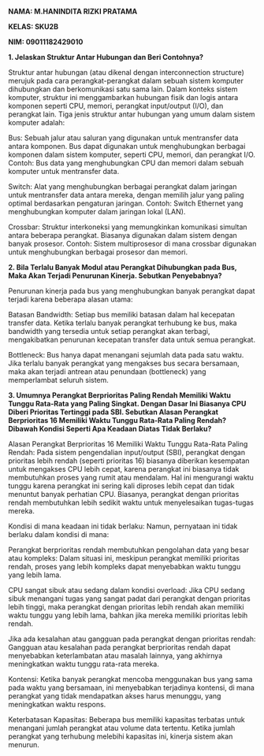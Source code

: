 **NAMA: M.HANINDITA RIZKI PRATAMA**

**KELAS: SKU2B**

**NIM: 09011182429010**


**1. Jelaskan Struktur Antar Hubungan dan Beri Contohnya?**

Struktur antar hubungan (atau dikenal dengan interconnection structure) merujuk pada cara perangkat-perangkat dalam sebuah sistem komputer dihubungkan dan berkomunikasi satu sama lain. Dalam konteks sistem komputer, struktur ini menggambarkan hubungan fisik dan logis antara komponen seperti CPU, memori, perangkat input/output (I/O), dan perangkat lain.
Tiga jenis struktur antar hubungan yang umum dalam sistem komputer adalah:

Bus: Sebuah jalur atau saluran yang digunakan untuk mentransfer data antara komponen. Bus dapat digunakan untuk menghubungkan berbagai komponen dalam sistem komputer, seperti CPU, memori, dan perangkat I/O.
Contoh: Bus data yang menghubungkan CPU dan memori dalam sebuah komputer untuk mentransfer data.

Switch: Alat yang menghubungkan berbagai perangkat dalam jaringan untuk mentransfer data antara mereka, dengan memilih jalur yang paling optimal berdasarkan pengaturan jaringan.
Contoh: Switch Ethernet yang menghubungkan komputer dalam jaringan lokal (LAN).

Crossbar: Struktur interkoneksi yang memungkinkan komunikasi simultan antara beberapa perangkat. Biasanya digunakan dalam sistem dengan banyak prosesor.
Contoh: Sistem multiprosesor di mana crossbar digunakan untuk menghubungkan berbagai prosesor dan memori.

**2. Bila Terlalu Banyak Modul atau Perangkat Dihubungkan pada Bus, Maka Akan Terjadi Penurunan Kinerja. Sebutkan Penyebabnya?**

Penurunan kinerja pada bus yang menghubungkan banyak perangkat dapat terjadi karena beberapa alasan utama:

Batasan Bandwidth: Setiap bus memiliki batasan dalam hal kecepatan transfer data. Ketika terlalu banyak perangkat terhubung ke bus, maka bandwidth yang tersedia untuk setiap perangkat akan terbagi, mengakibatkan penurunan kecepatan transfer data untuk semua perangkat.

Bottleneck: Bus hanya dapat menangani sejumlah data pada satu waktu. Jika terlalu banyak perangkat yang mengakses bus secara bersamaan, maka akan terjadi antrean atau penundaan (bottleneck) yang memperlambat seluruh sistem.

**3. Umumnya Perangkat Berprioritas Paling Rendah Memiliki Waktu Tunggu Rata-Rata yang Paling Singkat. Dengan Dasar Ini Biasanya CPU Diberi Prioritas Tertinggi pada SBI. Sebutkan Alasan Perangkat Berprioritas 16 Memiliki Waktu Tunggu Rata-Rata Paling Rendah? Dibawah Kondisi Seperti Apa Keadaan Diatas Tidak Berlaku?**

Alasan Perangkat Berprioritas 16 Memiliki Waktu Tunggu Rata-Rata Paling Rendah: Pada sistem pengendalian input/output (SBI), perangkat dengan prioritas lebih rendah (seperti prioritas 16) biasanya diberikan kesempatan untuk mengakses CPU lebih cepat, karena perangkat ini biasanya tidak membutuhkan proses yang rumit atau mendalam. Hal ini mengurangi waktu tunggu karena perangkat ini sering kali diproses lebih cepat dan tidak menuntut banyak perhatian CPU. Biasanya, perangkat dengan prioritas rendah membutuhkan lebih sedikit waktu untuk menyelesaikan tugas-tugas mereka.

Kondisi di mana keadaan ini tidak berlaku: Namun, pernyataan ini tidak berlaku dalam kondisi di mana:

Perangkat berprioritas rendah membutuhkan pengolahan data yang besar atau kompleks: Dalam situasi ini, meskipun perangkat memiliki prioritas rendah, proses yang lebih kompleks dapat menyebabkan waktu tunggu yang lebih lama.

CPU sangat sibuk atau sedang dalam kondisi overload: Jika CPU sedang sibuk menangani tugas yang sangat padat dari perangkat dengan prioritas lebih tinggi, maka perangkat dengan prioritas lebih rendah akan memiliki waktu tunggu yang lebih lama, bahkan jika mereka memiliki prioritas lebih rendah.

Jika ada kesalahan atau gangguan pada perangkat dengan prioritas rendah: Gangguan atau kesalahan pada perangkat berprioritas rendah dapat menyebabkan keterlambatan atau masalah lainnya, yang akhirnya meningkatkan waktu tunggu rata-rata mereka.

Kontensi: Ketika banyak perangkat mencoba menggunakan bus yang sama pada waktu yang bersamaan, ini menyebabkan terjadinya kontensi, di mana perangkat yang tidak mendapatkan akses harus menunggu, yang meningkatkan waktu respons.

Keterbatasan Kapasitas: Beberapa bus memiliki kapasitas terbatas untuk menangani jumlah perangkat atau volume data tertentu. Ketika jumlah perangkat yang terhubung melebihi kapasitas ini, kinerja sistem akan menurun.
